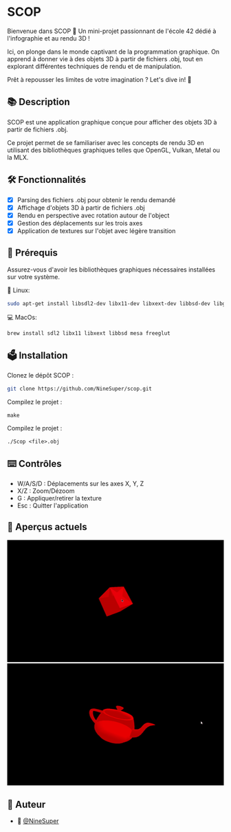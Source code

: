 # SCOP


Bienvenue dans SCOP 👾 Un mini-projet passionnant de l'école 42 dédié à l'infographie et au rendu 3D !

Ici, on plonge dans le monde captivant de la programmation graphique. On apprend à donner vie à des objets 3D à partir de fichiers .obj, tout en explorant différentes techniques de rendu et de manipulation.

Prêt à repousser les limites de votre imagination ? Let's dive in! 🚀

## 📚 Description

SCOP est une application graphique conçue pour afficher des objets 3D à partir de fichiers .obj.

Ce projet permet de se familiariser avec les concepts de rendu 3D en utilisant des bibliothèques graphiques telles que OpenGL, Vulkan, Metal ou la MLX.

## 🛠️ Fonctionnalités

- [x] Parsing des fichiers .obj pour obtenir le rendu demandé
- [x] Affichage d'objets 3D à partir de fichiers .obj
- [x] Rendu en perspective avec rotation autour de l'object
- [x] Gestion des déplacements sur les trois axes
- [x] Application de textures sur l'objet avec légère transition

## 🔧 Prérequis

Assurez-vous d'avoir les bibliothèques graphiques nécessaires installées sur votre système.

🐧 Linux:
```bash
sudo apt-get install libsdl2-dev libx11-dev libxext-dev libbsd-dev libgl1-mesa-dev mesa-common-dev freeglut3-dev libglfw3-dev
```
💻 MacOs:
```bash
brew install sdl2 libx11 libxext libbsd mesa freeglut
```

## 🗳️ Installation

Clonez le dépôt SCOP :
```bash
git clone https://github.com/NineSuper/scop.git
```

Compilez le projet :
```
make
```

Compilez le projet :
```
./Scop <file>.obj
```

## ⌨️ Contrôles
- W/A/S/D : Déplacements sur les axes X, Y, Z
- X/Z : Zoom/Dézoom
- G : Appliquer/retirer la texture
- Esc : Quitter l'application

## 👀 Aperçus actuels

![cube](./gif/Cube.gif)
![teapot](./gif/teapot.gif)

## 📝 Auteur

- 🎫 [@NineSuper](https://www.github.com/NineSuper)
